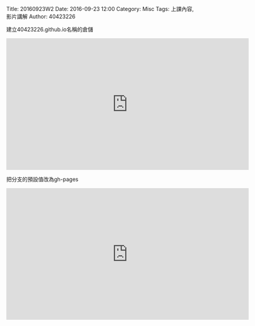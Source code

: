Title: 20160923W2
Date: 2016-09-23 12:00
Category: Misc
Tags: 上課內容, 影片講解
Author: 40423226

<p>建立40423226.github.io名稱的倉儲</p>
<iframe src="https://player.vimeo.com/video/190063679" width="640" height="347" frameborder="0" webkitallowfullscreen mozallowfullscreen allowfullscreen></iframe>

<p>把分支的預設值改為gh-pages</p>
<iframe src="https://player.vimeo.com/video/190064489" width="640" height="347" frameborder="0" webkitallowfullscreen mozallowfullscreen allowfullscreen></iframe>